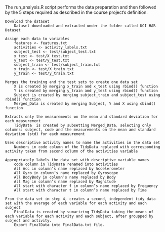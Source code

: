 

The run_analysis.R script performs the data preparation and then followed by the 5 steps required as described in the course project’s definition.

    Download the dataset
        Dataset downloaded and extracted under the folder called UCI HAR Dataset

    Assign each data to variables
        features <- features.txt 
        activities <- activity_labels.txt 
        subject_test <- test/subject_test.txt
        x_test <- test/X_test.txt
        y_test <- test/y_test.txt 
        subject_train <- test/subject_train.txt 
        x_train <- test/X_train.txt 
        y_train <- test/y_train.txt 

    Merges the training and the test sets to create one data set
        X is created by merging x_train and x_test using rbind() function
        Y is created by merging y_train and y_test using rbind() function
        Subject is created by merging subject_train and subject_test using rbind() function
        Merged_Data is created by merging Subject, Y and X using cbind() function

    Extracts only the measurements on the mean and standard deviation for each measurement
        TidyData  is created by subsetting Merged_Data, selecting only columns: subject, code and the measurements on the mean and standard deviation (std) for each measurement

    Uses descriptive activity names to name the activities in the data set
        Numbers in code column of the TidyData replaced with corresponding activity taken from second column of the activities variable

    Appropriately labels the data set with descriptive variable names
        code column in TidyData renamed into activities
        All Acc in column’s name replaced by Accelerometer
        All Gyro in column’s name replaced by Gyroscope
        All BodyBody in column’s name replaced by Body
        All Mag in column’s name replaced by Magnitude
        All start with character f in column’s name replaced by Frequency
        All start with character t in column’s name replaced by Time

    From the data set in step 4, creates a second, independent tidy data set with the average of each variable for each activity and each subject
        FinalData is created by sumarizing TidyData taking the means of each variable for each activity and each subject, after groupped by subject and activity.
        Export FinalData into FinalData.txt file.

